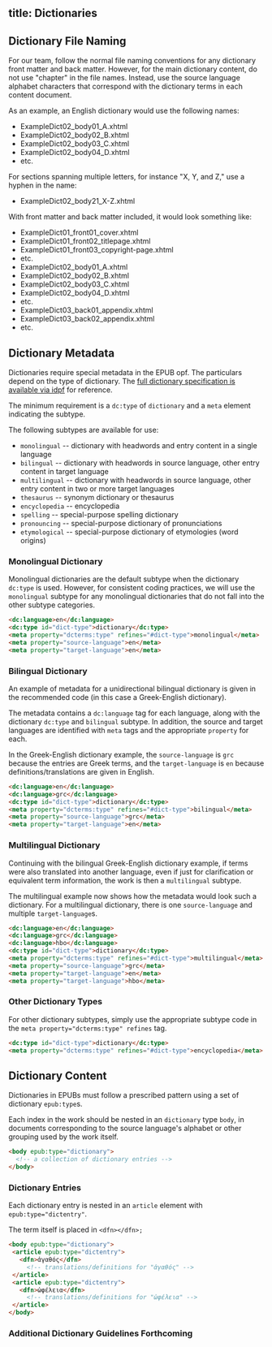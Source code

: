 title: Dictionaries
---

## Dictionary File Naming

For our team, follow the normal file naming conventions for any dictionary front matter and back matter. However, for the main dictionary content, do not use "chapter" in the file names. Instead, use the source language alphabet characters that correspond with the dictionary terms in each content document.

As an example, an English dictionary would use the following names:

* ExampleDict02\_body01\_A.xhtml
* ExampleDict02\_body02\_B.xhtml
* ExampleDict02\_body03\_C.xhtml
* ExampleDict02\_body04\_D.xhtml
* etc.

For sections spanning multiple letters, for instance "X, Y, and Z," use a hyphen in the name:

* ExampleDict02\_body21\_X-Z.xhtml


With front matter and back matter included, it would look something like:

* ExampleDict01\_front01\_cover.xhtml
* ExampleDict01\_front02\_titlepage.xhtml
* ExampleDict01\_front03\_copyright-page.xhtml
* etc.
* ExampleDict02\_body01\_A.xhtml
* ExampleDict02\_body02\_B.xhtml
* ExampleDict02\_body03\_C.xhtml
* ExampleDict02\_body04\_D.xhtml
* etc.
* ExampleDict03\_back01\_appendix.xhtml
* ExampleDict03\_back02\_appendix.xhtml
* etc.

## Dictionary Metadata

Dictionaries require special metadata in the EPUB opf. The particulars depend on the type of dictionary. The [full dictionary specification is available via idpf](http://www.idpf.org/epub/dict/epub-dict.html) for reference.

The minimum requirement is a `dc:type` of `dictionary` and a `meta` element indicating the subtype.

The following subtypes are available for use:

* `monolingual` -- dictionary with headwords and entry content in a single language
* `bilingual` -- dictionary with headwords in source language, other entry content in target language
* `multilingual` -- dictionary with headwords in source language, other entry content in two or more target languages
* `thesaurus` -- synonym dictionary or thesaurus
* `encyclopedia` -- encyclopedia
* `spelling` -- special-purpose spelling dictionary
* `pronouncing` -- special-purpose dictionary of pronunciations
* `etymological` -- special-purpose dictionary of etymologies (word origins)

### Monolingual Dictionary

Monolingual dictionaries are the default subtype when the dictionary `dc:type` is used. However, for consistent coding practices, we will use the `monolingual` subtype for any monolingual dictionaries that do not fall into the other subtype categories.

```html
<dc:language>en</dc:language>
<dc:type id="dict-type">dictionary</dc:type>
<meta property="dcterms:type" refines="#dict-type">monolingual</meta>
<meta property="source-language">en</meta>
<meta property="target-language">en</meta>
```

### Bilingual Dictionary

An example of metadata for a unidirectional bilingual dictionary is given in the recommended code (in this case a Greek-English dictionary).

The metadata contains a `dc:language` tag for each language, along with the dictionary `dc:type` and `bilingual` subtype. In addition, the source and target languages are identified with `meta` tags and the appropriate `property` for each.

In the Greek-English dictionary example, the `source-language` is `grc` because the entries are Greek terms, and the `target-language` is `en` because definitions/translations are given in English.

```html
<dc:language>en</dc:language>
<dc:language>grc</dc:language>
<dc:type id="dict-type">dictionary</dc:type>
<meta property="dcterms:type" refines="#dict-type">bilingual</meta>
<meta property="source-language">grc</meta>
<meta property="target-language">en</meta>
```

### Multilingual Dictionary

Continuing with the bilingual Greek-English dictionary example, if terms were also translated into another language, even if just for clarification or equivalent term information, the work is then a `multilingual` subtype.

The multilingual example now shows how the metadata would look such a dictionary. For a multilingual dictionary, there is one `source-language` and multiple `target-language`s.

```html
<dc:language>en</dc:language>
<dc:language>grc</dc:language>
<dc:language>hbo</dc:language>
<dc:type id="dict-type">dictionary</dc:type>
<meta property="dcterms:type" refines="#dict-type">multilingual</meta>
<meta property="source-language">grc</meta>
<meta property="target-language">en</meta>
<meta property="target-language">hbo</meta>
```

### Other Dictionary Types

For other dictionary subtypes, simply use the appropriate subtype code in the `meta property="dcterms:type" refines` tag.

```html
<dc:type id="dict-type">dictionary</dc:type>
<meta property="dcterms:type" refines="#dict-type">encyclopedia</meta>
```

## Dictionary Content

Dictionaries in EPUBs must follow a prescribed pattern using a set of dictionary `epub:type`s.

Each index in the work should be nested in an `dictionary` type `body`, in documents corresponding to the source language's alphabet or other grouping used by the work itself.

```html
<body epub:type="dictionary">
  <!-- a collection of dictionary entries -->
</body>
```

### Dictionary Entries

Each dictionary entry is nested in an `article` element with `epub:type="dictentry"`.

The term itself is placed in `<dfn></dfn>;`

```html
<body epub:type="dictionary">
 <article epub:type="dictentry">
   <dfn>ἀγαθός</dfn>
     <!-- translations/definitions for "ἀγαθός" -->
 </article>
 <article epub:type="dictentry">
   <dfn>ὠφέλεια</dfn>
     <!-- translations/definitions for "ὠφέλεια" -->
 </article>
</body>
```

### Additional Dictionary Guidelines Forthcoming
